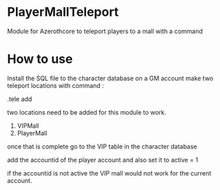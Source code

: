 # PlayerMallTeleport
Module for Azerothcore to teleport players to a mall with a command

# How to use
Install the SQL file to the character database on a GM account make two teleport locations with command :

.tele add 

two locations need to be added for this module to work.

1. VIPMall
2. PlayerMall

once that is complete go to the VIP table in the character database

add the accountid of the player account and also set it to active = 1

if the accountid is not active the VIP mall would not work for the current account.